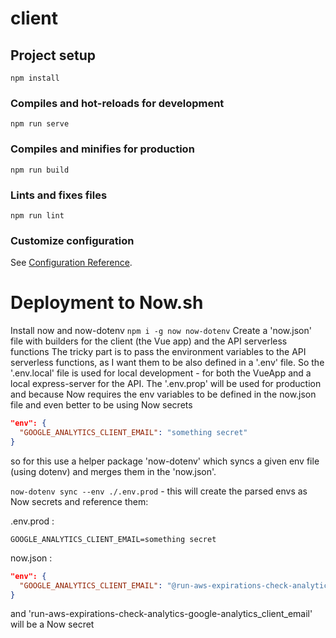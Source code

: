 # client

## Project setup
```
npm install
```

### Compiles and hot-reloads for development
```
npm run serve
```

### Compiles and minifies for production
```
npm run build
```

### Lints and fixes files
```
npm run lint
```

### Customize configuration
See [Configuration Reference](https://cli.vuejs.org/config/).


# Deployment to Now.sh

Install now and now-dotenv ```npm i -g now now-dotenv```
Create a 'now.json' file with builders for the client (the Vue app) and the API serverless functions
The tricky part is to pass the environment variables to the API serverless functions,
as I want them to be also defined in a '.env'  file.
So the '.env.local' file is used for local development - for both the VueApp and a local express-server for the API.
The '.env.prop' will be used for production and because Now requires the env variables to be defined in the now.json file
and even better to be using Now secrets

```json
"env": {
  "GOOGLE_ANALYTICS_CLIENT_EMAIL": "something secret"
}
```

 so for this use a helper package 'now-dotenv' which syncs a given env file (using dotenv) and merges them in the 'now.json'.

```now-dotenv sync --env ./.env.prod``` - this will create the parsed envs as Now secrets and reference them:

.env.prod :
```
GOOGLE_ANALYTICS_CLIENT_EMAIL=something secret
```

now.json :

```json
"env": {
  "GOOGLE_ANALYTICS_CLIENT_EMAIL": "@run-aws-expirations-check-analytics-google-analytics_client_email"
}
```

and 'run-aws-expirations-check-analytics-google-analytics_client_email' will be a Now secret
